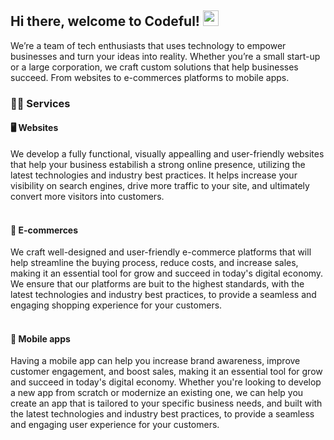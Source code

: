 ## Hi there, welcome to Codeful! <img src="https://media.giphy.com/media/hvRJCLFzcasrR4ia7z/giphy.gif" width="25">

We’re a team of tech enthusiasts that uses technology to empower businesses and turn your ideas into reality. Whether you’re a small start-up or a large corporation, we craft custom solutions that help businesses succeed. From websites to e-commerces platforms to mobile apps.

### :technologist: Services
#### :desktop_computer: Websites
We develop a fully functional, visually appealling and user-friendly websites that help your business estabilish a strong online presence, utilizing the latest technologies and industry best practices. It helps increase your visibility on search engines, drive more traffic to your site, and ultimately convert more visitors into customers.
<br><br>

#### :shopping_cart: E-commerces
We craft well-designed and user-friendly e-commerce platforms that will help streamline the buying process, reduce costs, and increase sales, making it an essential tool for grow and succeed in today's digital economy. We ensure that our platforms are buit to the highest standards, with the latest technologies and industry best practices, to provide a seamless and engaging shopping experience for your customers.
<br><br>

#### :iphone: Mobile apps
Having a mobile app can help you increase brand awareness, improve customer engagement, and boost sales, making it an essential tool for grow and succeed in today's digital economy. Whether you're looking to develop a new app from scratch or modernize an existing one, we can help you create an app that is tailored to your specific business needs, and built with the latest technologies and industry best practices, to provide a seamless and engaging user experience for your customers.